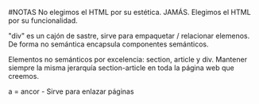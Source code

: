 #NOTAS
No elegimos el HTML por su estética. JAMÁS.
Elegimos el HTML por su funcionalidad.

"div" es un cajón de sastre, sirve para empaquetar / relacionar elemenos. De forma no semántica encapsula componentes semánticos.

Elementos no semánticos por excelencia: section, article y div. Mantener siempre la misma jerarquía section-article en toda la página web que creemos. 

a = ancor - Sirve para enlazar páginas
